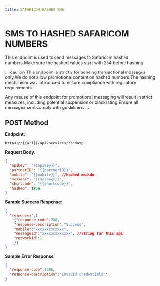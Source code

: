 ```yaml
---
title: SAFARICOM HASHED SMS
---
```

# SMS  TO HASHED SAFARICOM NUMBERS

This endpoint is used to send messages to Safaricom hashed numbers.Make sure the hashed values start with 254 before hashing

::: caution
This endpoint is strictly for sending transactional messages only.We do not allow promotional content on hashed numbers.The hashing mechanism was introduced to ensure compliance with regulatory requirements.  

Any misuse of this endpoint for promotional messaging will result in strict measures, including potential suspension or blacklisting.Ensure all messages sent comply with guidelines.
:::



## POST Method

**Endpoint:**

`https://{{url}}/api/services/sendotp`

**Request Body:**

```json
{
  "apikey": "{{apikey}}",
  "partnerID": "{{partnerID}}",
  "mobile": "{{mobile}}", //hashed msisdn
  "message": "{{message}}",
  "shortcode": "{{shortcode}}",
  "hashed": true
}

```


**Sample Success Response:**

```json
{
  "responses":[
    {"response-code":200,
    "response-description":"Success",
    "mobile":"xxxxxxxxxxxxx",
    "messageid":"xxxxxxxxxxxxx", //string for this api
    "networkid":1
    }]
}
```

**Sample Error Response:**

```json
{
  "response-code":1006,
  "response-description":"Invalid credentials"'
}
```
